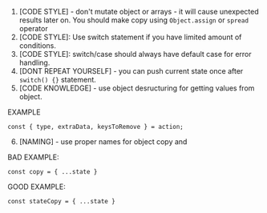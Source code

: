 1. [CODE STYLE] - don't mutate object or arrays - it will cause unexpected results later on. You should make copy using `Object.assign` or `spread` operator
2. [CODE STYLE]: Use switch statement if you have limited amount of conditions.
3. [CODE STYLE]: switch/case should always have default case for error handling.
4. [DONT REPEAT YOURSELF] - you can push current state once after `switch() {}` statement.
5. [CODE KNOWLEDGE] - use object desructuring for getting values from object.

EXAMPLE
```
const { type, extraData, keysToRemove } = action;
```

6. [NAMING] - use proper names for object copy and 


BAD EXAMPLE:
```
const copy = { ...state }

```

GOOD EXAMPLE: 
```
const stateCopy = { ...state }
```
